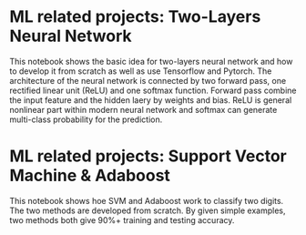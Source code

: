 # ML related projects: Two-Layers Neural Network
This notebook shows the basic idea for two-layers neural network and how to develop it from scratch as well as use Tensorflow and Pytorch.
The architecture of the neural network is connected by two forward pass, one rectified linear unit (ReLU) and one softmax function. 
Forward pass combine the input feature and the hidden laery by weights and bias. 
ReLU is general nonlinear part within modern neural network and softmax can generate multi-class probability for the prediction.

# ML related projects: Support Vector Machine & Adaboost
This notebook shows hoe SVM and Adaboost work to classify two digits. The two methods are developed from scratch. By given simple examples, two methods both give 90%+ training and testing accuracy.
